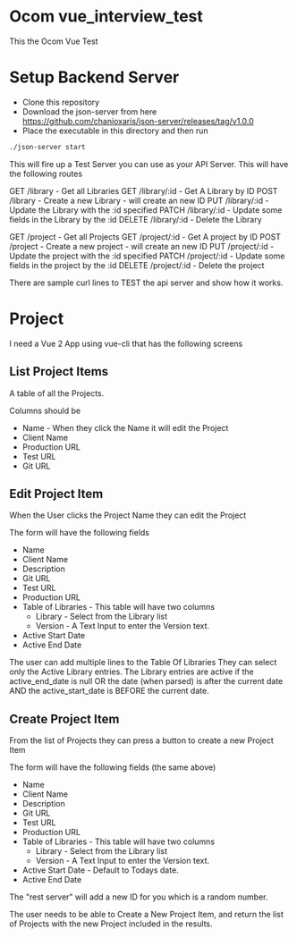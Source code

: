 # Ocom vue_interview_test

This the Ocom Vue Test 

# Setup Backend Server

- Clone this repository
- Download the json-server from here <https://github.com/chanioxaris/json-server/releases/tag/v1.0.0>
- Place the executable in this directory and then run

```bash
./json-server start
```

This will fire up a Test Server you can use as your API Server.
This will have the following routes

GET /library - Get all Libraries
GET /library/:id - Get A Library by ID
POST /library - Create a new Library - will create an new ID
PUT /library/:id - Update the Library with the :id specified
PATCH /library/:id - Update some fields in the Library by the :id
DELETE /library/:id - Delete the Library

GET /project - Get all Projects
GET /project/:id - Get A project by ID
POST /project - Create a new project - will create an new ID
PUT /project/:id - Update the project with the :id specified
PATCH /project/:id - Update some fields in the project by the :id
DELETE /project/:id - Delete the project

There are sample curl lines to TEST the api server and show how it works.

# Project

I need a Vue 2 App using vue-cli that has the following screens

## List Project Items

A table of all the Projects.

Columns should be

- Name - When they click the Name it will edit the Project
- Client Name
- Production URL
- Test URL
- Git URL

## Edit Project Item

When the User clicks the Project Name they can edit the Project

The form will have the following fields

- Name
- Client Name
- Description
- Git URL
- Test URL
- Production URL
- Table of Libraries - This table will have two columns
  - Library - Select from the Library list
  - Version - A Text Input to enter the Version text.
- Active Start Date
- Active End Date

The user can add multiple lines to the Table Of Libraries
They can select only the Active Library entries. The Library entries are active if the active_end_date is null OR the date (when parsed) is after the current date AND the active_start_date is BEFORE the current date.

## Create Project Item

From the list of Projects they can press a button to create a new Project Item

The form will have the following fields (the same above)

- Name
- Client Name
- Description
- Git URL
- Test URL
- Production URL
- Table of Libraries - This table will have two columns
  - Library - Select from the Library list
  - Version - A Text Input to enter the Version text.
- Active Start Date - Default to Todays date.
- Active End Date

The "rest server" will add a new ID for you which is a random number.

The user needs to be able to Create a New Project Item, and return the list of Projects with the new Project included in the results.

